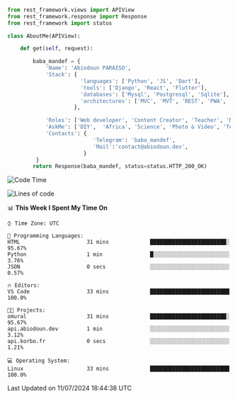 ###
```python
from rest_framework.views import APIView
from rest_framework.response import Response
from rest_framework import status

class AboutMe(APIView):

    def get(self, request):

        baba_mandef = {
            'Name': 'Abiodoun PARAISO',
            'Stack': {
                       'languages': ['Python', 'JS', 'Dart'],
                       'tools': ['Django', 'React', 'Flutter'],
                       'databases': ['Mysql', 'Postgresql', 'Sqlite'],
                       'architectures': ['MVC', 'MVT', 'REST', 'PWA', 'SPA', 'MicroServices']
                     },

            'Roles': ['Web developer', 'Content Creator', 'Teacher', 'Mentor'],
            'AskMe': ['DIY',  'Africa', 'Science', 'Photo & Video', 'Tech'],
            'Contacts': {
                           'Telegram': 'baba_mandef',
                           'Mail':'contact@abiodoun.dev',
                        }
         }
        return Response(baba_mandef, status=status.HTTP_200_OK)

```                    

<!--START_SECTION:waka-->
![Code Time](http://img.shields.io/badge/Code%20Time-1%2C102%20hrs%2019%20mins-blue)

![Lines of code](https://img.shields.io/badge/From%20Hello%20World%20I%27ve%20Written-420%20Thousand%20lines%20of%20code-blue)

📊 **This Week I Spent My Time On** 

```text
⌚︎ Time Zone: UTC

💬 Programming Languages: 
HTML                     31 mins             ████████████████████████░   95.67% 
Python                   1 min               █░░░░░░░░░░░░░░░░░░░░░░░░   3.76% 
JSON                     0 secs              ░░░░░░░░░░░░░░░░░░░░░░░░░   0.57%

🔥 Editors: 
VS Code                  33 mins             █████████████████████████   100.0%

🐱‍💻 Projects: 
omural                   31 mins             ████████████████████████░   95.67% 
api.abiodoun.dev         1 min               ░░░░░░░░░░░░░░░░░░░░░░░░░   3.12% 
api.korbo.fr             0 secs              ░░░░░░░░░░░░░░░░░░░░░░░░░   1.21%

💻 Operating System: 
Linux                    33 mins             █████████████████████████   100.0%

```


 Last Updated on 11/07/2024 18:44:38 UTC
<!--END_SECTION:waka-->
